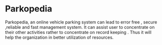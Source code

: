 # Parkopedia
Parkopedia, an online vehicle parking system can lead to error free , secure ,reliable and fast management system. It can assist user to concentrate on their other activities rather to concentrate on record keeping . Thus it will help the organization in better utilization of resources.

